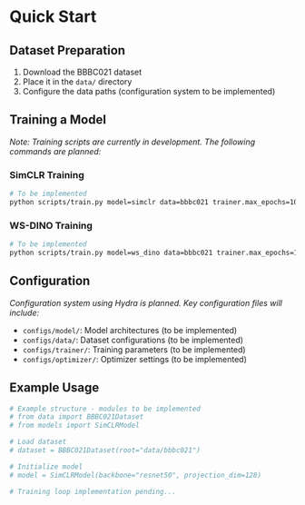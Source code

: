 # Quick Start

## Dataset Preparation

1. Download the BBBC021 dataset
2. Place it in the `data/` directory
3. Configure the data paths (configuration system to be implemented)

## Training a Model

*Note: Training scripts are currently in development. The following commands are planned:*

### SimCLR Training

```bash
# To be implemented
python scripts/train.py model=simclr data=bbbc021 trainer.max_epochs=100
```

### WS-DINO Training

```bash
# To be implemented
python scripts/train.py model=ws_dino data=bbbc021 trainer.max_epochs=100
```

## Configuration

*Configuration system using Hydra is planned. Key configuration files will include:*

- `configs/model/`: Model architectures (to be implemented)
- `configs/data/`: Dataset configurations (to be implemented)
- `configs/trainer/`: Training parameters (to be implemented)
- `configs/optimizer/`: Optimizer settings (to be implemented)

## Example Usage

```python
# Example structure - modules to be implemented
# from data import BBBC021Dataset
# from models import SimCLRModel

# Load dataset
# dataset = BBBC021Dataset(root="data/bbbc021")

# Initialize model
# model = SimCLRModel(backbone="resnet50", projection_dim=128)

# Training loop implementation pending...
```
